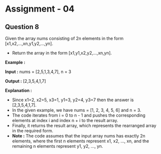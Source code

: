 # **Assignment - 04** 
## **Question 8**

Given the array nums consisting of 2n elements in the form [x1,x2,...,xn,y1,y2,...,yn].
- Return the array in the form [x1,y1,x2,y2,...,xn,yn].

**Example :**

**Input :** nums = [2,5,1,3,4,7], n = 3

**Output :** [2,3,5,4,1,7]

**Explanation :** 
- Since x1=2, x2=5, x3=1, y1=3, y2=4, y3=7 then the answer is [2,3,5,4,1,7].
- In the given example, we have nums = [1, 2, 3, 4, 5, 6] and n = 3. 
- The code iterates from i = 0 to n - 1 and pushes the corresponding elements at index i and index n + i to the result array. 
- Finally, it returns the result array, which represents the rearranged array in the required form.
- **Note :** The code assumes that the input array nums has exactly 2n elements, where the first n elements represent x1, x2, ..., xn, and the remaining n elements represent y1, y2, ..., yn.







